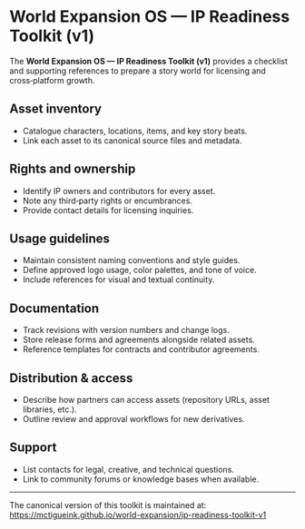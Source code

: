 # World Expansion OS — IP Readiness Toolkit (v1)

The **World Expansion OS — IP Readiness Toolkit (v1)** provides a checklist and
supporting references to prepare a story world for licensing and
cross‑platform growth.

## Asset inventory

- Catalogue characters, locations, items, and key story beats.
- Link each asset to its canonical source files and metadata.

## Rights and ownership

- Identify IP owners and contributors for every asset.
- Note any third‑party rights or encumbrances.
- Provide contact details for licensing inquiries.

## Usage guidelines

- Maintain consistent naming conventions and style guides.
- Define approved logo usage, color palettes, and tone of voice.
- Include references for visual and textual continuity.

## Documentation

- Track revisions with version numbers and change logs.
- Store release forms and agreements alongside related assets.
- Reference templates for contracts and contributor agreements.

## Distribution & access

- Describe how partners can access assets (repository URLs, asset libraries,
  etc.).
- Outline review and approval workflows for new derivatives.

## Support

- List contacts for legal, creative, and technical questions.
- Link to community forums or knowledge bases when available.

---

The canonical version of this toolkit is maintained at:
https://mctigueink.github.io/world-expansion/ip-readiness-toolkit-v1

